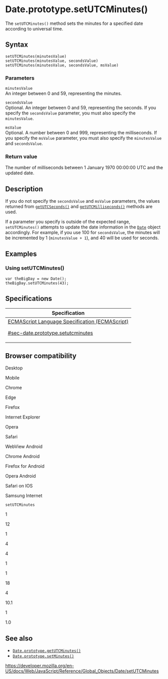 # Date.prototype.setUTCMinutes()

The `setUTCMinutes()` method sets the minutes for a specified date according to universal time.

## Syntax

    setUTCMinutes(minutesValue)
    setUTCMinutes(minutesValue, secondsValue)
    setUTCMinutes(minutesValue, secondsValue, msValue)

### Parameters

`minutesValue`  
An integer between 0 and 59, representing the minutes.

`secondsValue`  
Optional. An integer between 0 and 59, representing the seconds. If you specify the `secondsValue` parameter, you must also specify the `minutesValue`.

`msValue`  
Optional. A number between 0 and 999, representing the milliseconds. If you specify the `msValue` parameter, you must also specify the `minutesValue` and `secondsValue`.

### Return value

The number of milliseconds between 1 January 1970 00:00:00 UTC and the updated date.

## Description

If you do not specify the `secondsValue` and `msValue` parameters, the values returned from [`getUTCSeconds()`](getutcseconds) and [`getUTCMilliseconds()`](getutcmilliseconds) methods are used.

If a parameter you specify is outside of the expected range, `setUTCMinutes()` attempts to update the date information in the [`Date`](../date) object accordingly. For example, if you use 100 for `secondsValue`, the minutes will be incremented by 1 (`minutesValue + 1`), and 40 will be used for seconds.

## Examples

### Using setUTCMinutes()

    var theBigDay = new Date();
    theBigDay.setUTCMinutes(43);

## Specifications

<table><thead><tr class="header"><th>Specification</th></tr></thead><tbody><tr class="odd"><td><a href="https://tc39.es/ecma262/#sec-date.prototype.setutcminutes">ECMAScript Language Specification (ECMAScript) 
<br/>

<span class="small">#sec-date.prototype.setutcminutes</span></a></td></tr></tbody></table>

## Browser compatibility

Desktop

Mobile

Chrome

Edge

Firefox

Internet Explorer

Opera

Safari

WebView Android

Chrome Android

Firefox for Android

Opera Android

Safari on IOS

Samsung Internet

`setUTCMinutes`

1

12

1

4

4

1

1

18

4

10.1

1

1.0

## See also

-   [`Date.prototype.getUTCMinutes()`](getutcminutes)
-   [`Date.prototype.setMinutes()`](setminutes)

<a href="https://developer.mozilla.org/en-US/docs/Web/JavaScript/Reference/Global_Objects/Date/setUTCMinutes" class="_attribution-link">https://developer.mozilla.org/en-US/docs/Web/JavaScript/Reference/Global_Objects/Date/setUTCMinutes</a>
